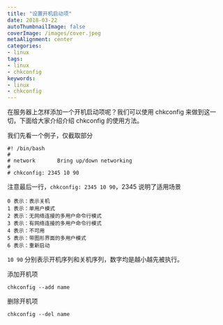 ```yaml
---
title: "设置开机启动项"
date: 2018-03-22
autoThumbnailImage: false
coverImage: /images/cover.jpeg
metaAlignment: center
categories:
- linux
tags:
- linux
- chkconfig
keywords:
- linux
- chkconfig
---
```


在服务器上怎样添加一个开机启动项呢？我们可以使用 chkconfig 来做到这一切，下面给大家介绍介绍 chkconfig 的使用方法。

<!--more-->

我们先看一个例子，仅截取部分

```shell
#! /bin/bash
#
# network       Bring up/down networking
#
# chkconfig: 2345 10 90
```

注意最后一行，`chkconfig: 2345 10 90`，2345 说明了适用场景

```shell
0 表示：表示关机
1 表示：单用户模式
2 表示：无网络连接的多用户命令行模式
3 表示：有网络连接的多用户命令行模式
4 表示：不可用
5 表示：带图形界面的多用户模式
6 表示：重新启动
```

`10 90`  分别表示开机序列和关机序列，数字均是越小越先被执行。

添加开机项

```shell
chkconfig --add name
```

删除开机项

```shell
chkconfig --del name
```



